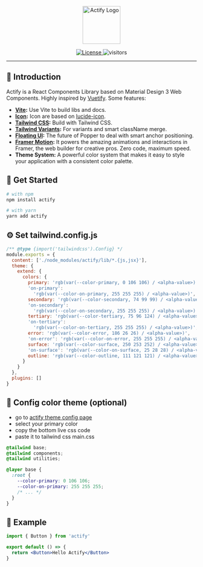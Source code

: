 <p align="center">
  <a href="https://actifyjs.com">
    <img alt="Actify Logo" width="100" src="https://actifyjs.com/actify.svg">
  </a>
</p>

<p align="center">
  <a href="https://github.com/actifyjs/actify/blob/master/LICENSE.md">
    <img src="https://badgen.net/github/license/actifyjs/actify?color=green" alt="License">
  </a>
  <img src="https://visitor-badge.laobi.icu/badge?page_id=actifyjs.actify" alt="visitors" />
</p>

---

## 🚀 Introduction

Actify is a React Components Library based on Material Design 3 Web Components.
Highly inspired by [Vuetify](https://www.vuetifyjs.com). Some features:

- **[Vite](https://vitejs.dev/):** Use Vite to build libs and docs.
- **[Icon](https://lucide.dev/):** Icon are based on [lucide-icon](https://lucide.dev/).
- **[Tailwind CSS](https://tailwindcss.com/):** Build with Tailwind CSS.
- **[Tailwind Variants](https://www.tailwind-variants.org/):** For variants and smart className merge.
- **[Floating UI](https://floating-ui.com/):** The future of Popper to deal with smart anchor positioning.
- **[Framer Motion](https://www.framer.com/motion/):** It powers the amazing animations and interactions in Framer, the web builder for creative pros. Zero code, maximum speed.
- **Theme System:** A powerful color system that makes it easy to style your application with a consistent color palette.

## 🌻 Get Started

```bash
# with npm
npm install actify

# with yarn
yarn add actify
```

## ⚙️ Set tailwind.config.js

```js
/** @type {import('tailwindcss').Config} */
module.exports = {
  content: ['./node_modules/actify/lib/*.{js,jsx}'],
  theme: {
    extend: {
      colors: {
        primary: 'rgb(var(--color-primary, 0 106 106) / <alpha-value>)',
        'on-primary':
          'rgb(var(--color-on-primary, 255 255 255) / <alpha-value>)',
        secondary: 'rgb(var(--color-secondary, 74 99 99) / <alpha-value>)',
        'on-secondary':
          'rgb(var(--color-on-secondary, 255 255 255) / <alpha-value>)',
        tertiary: 'rgb(var(--color-tertiary, 75 96 124) / <alpha-value>)',
        'on-tertiary':
          'rgb(var(--color-on-tertiary, 255 255 255) / <alpha-value>)',
        error: 'rgb(var(--color-error, 186 26 26) / <alpha-value>)',
        'on-error': 'rgb(var(--color-on-error, 255 255 255) / <alpha-value>)',
        surface: 'rgb(var(--color-surface, 250 253 252) / <alpha-value>)',
        'on-surface': 'rgb(var(--color-on-surface, 25 28 28) / <alpha-value>)',
        outline: 'rgb(var(--color-outline, 111 121 121) / <alpha-value>)'
      }
    }
  },
  plugins: []
}
```

## 🎨 Config color theme (optional)

- go to [actify theme config page](https://actifyjs.com/getting-started/theme)
- select your primary color
- copy the bottom live css code
- paste it to tailwind css main.css

```css
@tailwind base;
@tailwind components;
@tailwind utilities;

@layer base {
  :root {
    --color-primary: 0 106 106;
    --color-on-primary: 255 255 255;
    /* ... */
  }
}
```

## 🎉 Example

```jsx
import { Button } from 'actify'

export default () => {
  return <Button>Hello Actify</Button>
}
```
